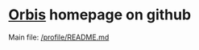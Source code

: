 # [Orbis](http://orbisprotocol.com/) homepage on github

Main file: [/profile/README.md](./profile/README.md)
